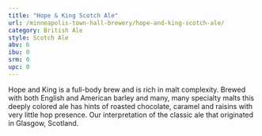 ```yaml
---
title: "Hope & King Scotch Ale"
url: /minneapolis-town-hall-brewery/hope-and-king-scotch-ale/
category: British Ale
style: Scotch Ale
abv: 6
ibu: 0
srm: 0
upc: 0
---
```

Hope and King is a full-body brew and is rich in malt complexity. Brewed with both English and American barley and many, many specialty malts this deeply colored ale has hints of roasted chocolate, caramel and raisins with very little hop presence. Our interpretation of the classic ale that originated in Glasgow, Scotland.
